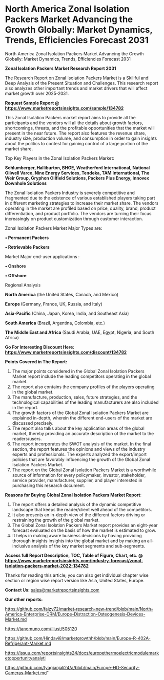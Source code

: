 # North America Zonal Isolation Packers Market Advancing the Growth Globally: Market Dynamics, Trends, Efficiencies Forecast 2031
North America Zonal Isolation Packers Market Advancing the Growth Globally: Market Dynamics, Trends, Efficiencies Forecast 2031

<strong>Zonal Isolation Packers Market Research Report 2031</strong>

The Research Report on Zonal Isolation Packers Market is a Skillful and Deep Analysis of the Present Situation and Challenges. This research report also analyzes other important trends and market drivers that will affect market growth over 2025-2031.

<strong>Request Sample Report @ <a href=https://www.marketreportsinsights.com/sample/134782>https://www.marketreportsinsights.com/sample/134782</a></strong>

This Zonal Isolation Packers market report aims to provide all the participants and the vendors will all the details about growth factors, shortcomings, threats, and the profitable opportunities that the market will present in the near future. The report also features the revenue share, industry size, production volume, and consumption in order to gain insights about the politics to contest for gaining control of a large portion of the market share.

Top Key Players in the Zonal Isolation Packers Market:

<strong>Schlumberger, Halliburton, BHGE, Weatherford International, National Oilwell Varco, Nine Energy Services, Tendeka, TAM International, The Weir Group, Gryphon Oilfield Solutions, Packers Plus Energy, Innovex Downhole Solutions</strong>

The Zonal Isolation Packers Industry is severely competitive and fragmented due to the existence of various established players taking part in different marketing strategies to increase their market share. The vendors operating in the market are profiled based on price, quality, brand, product differentiation, and product portfolio. The vendors are turning their focus increasingly on product customization through customer interaction.

Zonal Isolation Packers Market Major Types are:

<strong>• Permanent Packers

• Retrievable Packers</strong>

Market Major end-user applications :

<strong>• Onshore

• Offshore</strong>

Regional Analysis

</u><strong><b>North America</b></strong> (the United States, Canada, and Mexico)

<strong><b>Europe </b></strong>(Germany, France, UK, Russia, and Italy)

<strong><b>Asia-Pacific</b></strong> (China, Japan, Korea, India, and Southeast Asia)

<strong><b>South America</b></strong> (Brazil, Argentina, Colombia, etc.)

<strong><b>The Middle East and Africa</b></strong> (Saudi Arabia, UAE, Egypt, Nigeria, and South Africa)

<strong>Go For Interesting Discount Here: <a href=https://www.marketreportsinsights.com/discount/134782>https://www.marketreportsinsights.com/discount/134782</a></strong>

<strong>Points Covered in The Report:</strong>
<ol>
  <li>The major points considered in the Global Zonal Isolation Packers Market report include the leading competitors operating in the global market.</li>
  <li>The report also contains the company profiles of the players operating in the global market.</li>
  <li>The manufacture, production, sales, future strategies, and the technological capabilities of the leading manufacturers are also included in the report.</li>
  <li>The growth factors of the Global Zonal Isolation Packers Market are explained in-depth, wherein the different end-users of the market are discussed precisely.</li>
  <li>The report also talks about the key application areas of the global market, thereby providing an accurate description of the market to the readers/users.</li>
  <li>The report incorporates the SWOT analysis of the market. In the final section, the report features the opinions and views of the industry experts and professionals. The experts analyzed the export/import policies that are favorably influencing the growth of the Global Zonal Isolation Packers Market.</li>
  <li>The report on the Global Zonal Isolation Packers Market is a worthwhile source of information for every policymaker, investor, stakeholder, service provider, manufacturer, supplier, and player interested in purchasing this research document.</li>
</ol>
<strong>Reasons for Buying Global Zonal Isolation Packers Market Report:</strong>

<ol>
  <li>The report offers a detailed analysis of the dynamic competitive landscape that keeps the reader/client well ahead of the competitors.</li>
  <li>It also presents an in-depth view of the different factors driving or restraining the growth of the global market.</li>
  <li>The Global Zonal Isolation Packers Market report provides an eight-year forecast evaluated on the basis of how the market is estimated to grow.</li>
  <li>It helps in making aware business decisions by having providing thorough insights insights into the global market and by making an all-inclusive analysis of the key market segments and sub-segments.</li>
</ol>
<strong>Access full Report Description, TOC, Table of Figure, Chart, etc. @ <a href=https://www.marketreportsinsights.com/industry-forecast/zonal-isolation-packers-market-2022-134782>https://www.marketreportsinsights.com/industry-forecast/zonal-isolation-packers-market-2022-134782</a></strong>


Thanks for reading this article; you can also get individual chapter wise section or region wise report version like Asia, United States, Europe.

<strong>Contact Us:</strong>
sales@marketreportsinsights.com

<strong>Our other reports:</strong>

<a href=https://github.com/faizy72/market-research-new-trend/blob/main/North-America-Enterprise-DRM/Europe-Distraction-Osteogenesis-Devices-Market.md>https://github.com/faizy72/market-research-new-trend/blob/main/North-America-Enterprise-DRM/Europe-Distraction-Osteogenesis-Devices-Market.md</a>

<a href=https://tanomuno.com/illust/505120>https://tanomuno.com/illust/505120</a>

<a href=https://github.com/Hindavi8/marketgrowthh/blob/main/Europe-R-402A-Refrigerant-Market.md>https://github.com/Hindavi8/marketgrowthh/blob/main/Europe-R-402A-Refrigerant-Market.md</a>

<a href=https://issuu.com/reportsinsights24/docs/europethermoelectricmodulemarketopportunityanalyti>https://issuu.com/reportsinsights24/docs/europethermoelectricmodulemarketopportunityanalyti</a>

<a href=https://github.com/tyagianjali24/a/blob/main/Europe-HD-Security-Cameras-Market.md>https://github.com/tyagianjali24/a/blob/main/Europe-HD-Security-Cameras-Market.md</a>"
